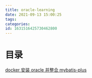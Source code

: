 ```yaml
---
title: oracle-learning
date: 2021-09-13 15:00:25
tags: 
categories: 
id: 1631516425730462800
---
```


# 目录

[docker 安装 oracle 并整合 mybatis-plus](oracle-mybatisplus) 
